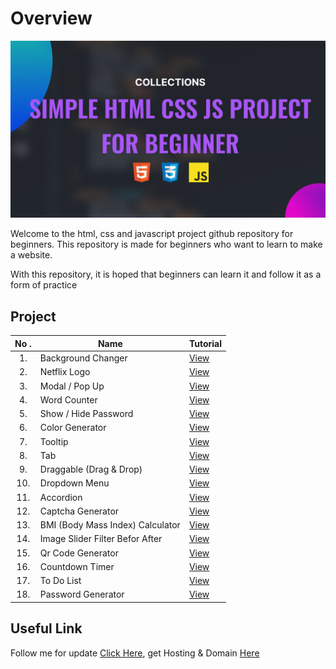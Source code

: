 # Overview

![Html Css & Javascript](./README%20BANNER.png)

Welcome to the html, css and javascript project github repository for beginners. This repository is made for beginners who want to learn to make a website.

With this repository, it is hoped that beginners can learn it and follow it as a form of practice

## Project

| No . | Name                             | Tutorial                             |
| :--: | -------------------------------- | ------------------------------------ |
|  1.  | Background Changer               | [View](https://youtu.be/T5eeH54gww4) |
|  2.  | Netflix Logo                     | [View](https://youtu.be/iFO43pSbRFU) |
|  3.  | Modal / Pop Up                   | [View](https://youtu.be/cvGrl-jTloo) |
|  4.  | Word Counter                     | [View](https://youtu.be/av0eU0hudWY) |
|  5.  | Show / Hide Password             | [View](https://youtu.be/tnE2TfEOyL4) |
|  6.  | Color Generator                  | [View](https://youtu.be/u7f2TvS0oxk) |
|  7.  | Tooltip                          | [View](https://youtu.be/StRu9VsGDIY) |
|  8.  | Tab                              | [View](https://youtu.be/O6Kw5o0WPCE) |
|  9.  | Draggable (Drag & Drop)          | [View](https://youtu.be/aSbCan10IUo) |
| 10.  | Dropdown Menu                    | [View](https://youtu.be/kBC4SM62vEg) |
| 11.  | Accordion                        | [View](https://youtu.be/dWt-J8Qt160) |
| 12.  | Captcha Generator                | [View](https://youtu.be/BPW83fGfXko) |
| 13.  | BMI (Body Mass Index) Calculator | [View](https://youtu.be/K3Ze-gyiM7g) |
| 14.  | Image Slider Filter Befor After  | [View](https://youtu.be/u8R_Vt5zd1E) |
| 15.  | Qr Code Generator                | [View](https://youtu.be/n_e2jGkFhYA) |
| 16.  | Countdown Timer                  | [View](https://youtu.be/BSophSks4MM) |
| 17.  | To Do List                       | [View](https://youtu.be/q3r4oRfK2uc) |
| 18.  | Password Generator               | [View](https://youtu.be/pj4Viy576VU) |

## Useful Link

Follow me for update [Click Here](https://mylink-krisdev.vercel.app), get Hosting & Domain [Here](https://www.host-tracking.id/SHLm)
